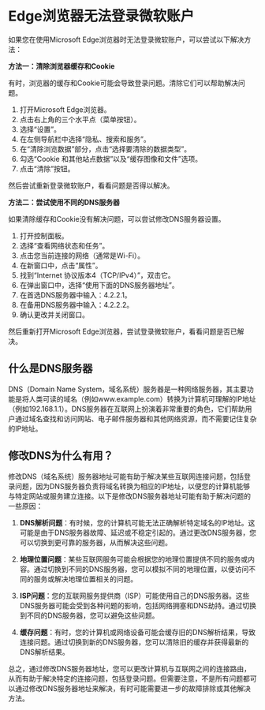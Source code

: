 # Edge浏览器无法登录微软账户
如果您在使用Microsoft Edge浏览器时无法登录微软账户，可以尝试以下解决方法：

**方法一：清除浏览器缓存和Cookie**

有时，浏览器的缓存和Cookie可能会导致登录问题。清除它们可以帮助解决问题。

1. 打开Microsoft Edge浏览器。
2. 点击右上角的三个水平点（菜单按钮）。
3. 选择“设置”。
4. 在左侧导航栏中选择“隐私、搜索和服务”。
5. 在“清除浏览数据”部分，点击“选择要清除的数据类型”。
6. 勾选“Cookie 和其他站点数据”以及“缓存图像和文件”选项。
7. 点击“清除”按钮。

然后尝试重新登录微软账户，看看问题是否得以解决。

**方法二：尝试使用不同的DNS服务器**

如果清除缓存和Cookie没有解决问题，可以尝试修改DNS服务器设置。

1. 打开控制面板。
2. 选择“查看网络状态和任务”。
3. 点击您当前连接的网络（通常是Wi-Fi）。
4. 在新窗口中，点击“属性”。
5. 找到“Internet 协议版本4（TCP/IPv4）”，双击它。
6. 在弹出窗口中，选择“使用下面的DNS服务器地址”。
7. 在首选DNS服务器中输入：4.2.2.1。
8. 在备用DNS服务器中输入：4.2.2.2。
9. 确认更改并关闭窗口。

然后重新打开Microsoft Edge浏览器，尝试登录微软账户，看看问题是否已解决。

## 什么是DNS服务器
DNS（Domain Name System，域名系统）服务器是一种网络服务器，其主要功能是将人类可读的域名（例如www.example.com）转换为计算机可理解的IP地址（例如192.168.1.1）。DNS服务器在互联网上扮演着非常重要的角色，它们帮助用户通过域名查找和访问网站、电子邮件服务器和其他网络资源，而不需要记住复杂的IP地址。
## 修改DNS为什么有用？
修改DNS（域名系统）服务器地址可能有助于解决某些互联网连接问题，包括登录问题，因为DNS服务器负责将域名转换为相应的IP地址，以便您的计算机能够与特定网站或服务建立连接。以下是修改DNS服务器地址可能有助于解决问题的一些原因：

1. **DNS解析问题**：有时候，您的计算机可能无法正确解析特定域名的IP地址。这可能是由于DNS服务器故障、延迟或不稳定引起的。通过更改DNS服务器，您可以切换到更可靠的服务器，从而解决这些问题。

2. **地理位置问题**：某些互联网服务可能会根据您的地理位置提供不同的服务或内容。通过切换到不同的DNS服务器，您可以模拟不同的地理位置，以便访问不同的服务或解决地理位置相关的问题。

3. **ISP问题**：您的互联网服务提供商（ISP）可能使用自己的DNS服务器。这些DNS服务器可能会受到各种问题的影响，包括网络拥塞和DNS劫持。通过切换到不同的DNS服务器，您可以避免这些问题。

4. **缓存问题**：有时，您的计算机或网络设备可能会缓存旧的DNS解析结果，导致连接问题。通过切换到新的DNS服务器，您可以清除旧的缓存并获得最新的DNS解析结果。

总之，通过修改DNS服务器地址，您可以更改计算机与互联网之间的连接路由，从而有助于解决特定的连接问题，包括登录问题。但需要注意，不是所有问题都可以通过修改DNS服务器地址来解决，有时可能需要进一步的故障排除或其他解决方法。